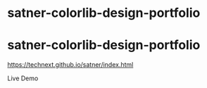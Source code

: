 # satner-colorlib-design-portfolio
# satner-colorlib-design-portfolio


https://technext.github.io/satner/index.html

Live Demo
